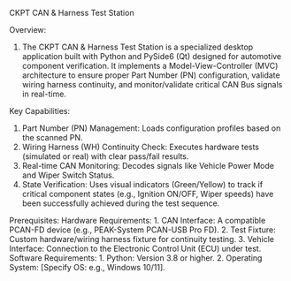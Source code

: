 CKPT CAN & Harness Test Station

Overview:
1. The CKPT CAN & Harness Test Station is a specialized desktop application built with Python and PySide6 (Qt) designed for automotive component verification. It implements a Model-View-Controller (MVC) architecture to ensure proper Part Number (PN) configuration, validate wiring harness continuity, and monitor/validate critical CAN Bus signals in real-time.

Key Capabilities:
1. Part Number (PN) Management: Loads configuration profiles based on the scanned PN.
2. Wiring Harness (WH) Continuity Check: Executes hardware tests (simulated or real) with clear pass/fail results.
3. Real-time CAN Monitoring: Decodes signals like Vehicle Power Mode and Wiper Switch Status.
4. State Verification: Uses visual indicators (Green/Yellow) to track if critical component states (e.g., Ignition ON/OFF, Wiper speeds) have been successfully achieved during the test sequence.

Prerequisites:
	Hardware Requirements:
		1. CAN Interface: A compatible PCAN-FD device (e.g., PEAK-System PCAN-USB Pro FD).
		2. Test Fixture: Custom hardware/wiring harness fixture for continuity testing.
		3. Vehicle Interface: Connection to the Electronic Control Unit (ECU) under test.
	Software Requirements:
		1. Python: Version 3.8 or higher.
		2. Operating System: [Specify OS: e.g., Windows 10/11].
